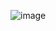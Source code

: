 ![image](https://user-images.githubusercontent.com/69310882/121033100-82b22900-c7c9-11eb-8862-1c9f89ee70a9.png)
